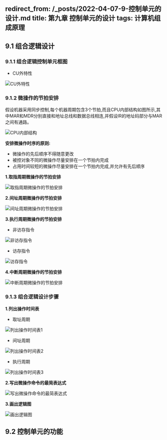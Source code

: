 redirect_from: /_posts/2022-04-07-9-控制单元的设计.md
title: 第九章 控制单元的设计
tags: 计算机组成原理
---

## 9.1 组合逻辑设计

### 9.1.1 组合逻辑控制单元框图

- CU外特性

![CU外特性](/assets/image/计算机组成原理/控制单元的设计/CU外特性.jpg)

### 9.1.2 微操作的节拍安排

假设机器采用同步控制,每个机器周期包含3个节拍,而且CPU内部结构如图所示,其中MAR和MDR分别直接和地址总线和数据总线相连,并假设IR的地址码部分与MAR之间有通路。

![CPU内部结构](/assets/image/计算机组成原理/控制单元的设计/CPU内部结构.jpg)

**安排微操作时序的原则:**

-  微操作的先后顺序不得随意更改
-  被控对象不同的微操作尽量安排在一个节拍内完成
-  占用时间较短的微操作尽量安排在一个节拍内完成,并允许有先后顺序

**1.取指周期微操作的节拍安排**

![取指周期微操作的节拍安排](/assets/image/计算机组成原理/控制单元的设计/取指周期微操作的节拍安排.jpg)

**2.间址周期微操作的节拍安排**

![间址周期微操作的节拍安排](/assets/image/计算机组成原理/控制单元的设计/间址周期微操作的节拍安排.jpg)

**3.执行周期微操作的节拍安排**

- 非访存指令

![非访存指令](/assets/image/计算机组成原理/控制单元的设计/非访存指令.jpg)

- 访存指令

![访存指令](/assets/image/计算机组成原理/控制单元的设计/访存指令.jpg)

**4.中断周期微操作的节拍安排**

![中断周期微操作的节拍安排](/assets/image/计算机组成原理/控制单元的设计/中断周期微操作的节拍安排.jpg)


### 9.1.3 组合逻辑设计步骤

**1.列出操作时间表**

- 取址周期

![列出操作时间表1](/assets/image/计算机组成原理/控制单元的设计/列出操作时间表1.jpg)

- 间址周期

![列出操作时间表2](/assets/image/计算机组成原理/控制单元的设计/列出操作时间表2.jpg)

- 执行周期

![列出操作时间表3](/assets/image/计算机组成原理/控制单元的设计/列出操作时间表3.jpg)


**2.写出微操作命令的最简表达式**

![写出微操作命令的最简表达式](/assets/image/计算机组成原理/控制单元的设计/写出微操作命令的最简表达式.jpg)


**3.画出逻辑图**

![画出逻辑图](/assets/image/计算机组成原理/控制单元的设计/画出逻辑图.jpg)

## 9.2 控制单元的功能